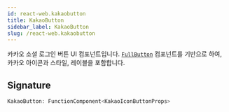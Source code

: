 ```yaml
---
id: react-web.kakaobutton
title: KakaoButton
sidebar_label: KakaoButton
slug: /react-web.kakaobutton
---
```






카카오 소셜 로그인 버튼 UI 컴포넌트입니다. [`FullButton`](./react-web.fullbutton) 컴포넌트를 기반으로 하여, 카카오 아이콘과 스타일, 레이블을 포함합니다.

## Signature

```typescript
KakaoButton: FunctionComponent<KakaoIconButtonProps>
```
